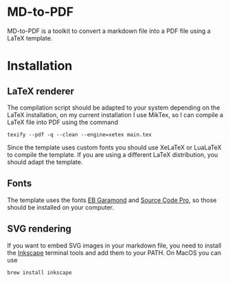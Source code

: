 # MD-to-PDF

MD-to-PDF is a toolkit to convert a markdown file into a PDF file using a LaTeX template.

# Installation

## LaTeX renderer

The compilation script should be adapted to your system depending on the LaTeX installation, on my current installation I use MikTex, so I can compile a LaTeX file into PDF using the command

```
texify --pdf -q --clean --engine=xetex main.tex
```

Since the template uses custom fonts you should use XeLaTeX or LuaLaTeX to compile the template. If you are using a different LaTeX distribution, you should adapt the template.

## Fonts

The template uses the fonts [EB Garamond](https://fonts.google.com/specimen/EB+Garamond) and [Source Code Pro](https://fonts.google.com/specimen/Source+Code+Pro), so those should be installed on your computer.

## SVG rendering

If you want to embed SVG images in your markdown file, you need to install the [Inkscape](https://inkscape.org/) terminal tools and add them to your PATH. On MacOS you can use

```
brew install inkscape
```
